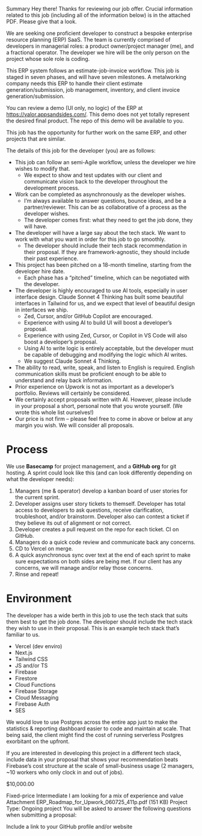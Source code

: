 Summary
Hey there! Thanks for reviewing our job offer. Crucial information related to this job (including all of the information below) is in the attached PDF. Please give that a look.

We are seeking one proficient developer to construct a bespoke enterprise resource planning (ERP) SaaS. The team is currently comprised of developers in managerial roles: a product owner/project manager (me), and a fractional operator. The developer we hire will be the only person on the project whose sole role is coding.

This ERP system follows an estimate-job-invoice workflow. This job is staged in seven phases, and will have seven milestones. A metalworking company needs this ERP to handle their client estimate generation/submission, job management, inventory, and client invoice generation/submission.

You can review a demo (UI only, no logic) of the ERP at https://valor.appsandsides.com/. This demo does not yet totally represent the desired final product. The repo of this demo will be available to you.

This job has the opportunity for further work on the same ERP, and other projects that are similar.

The details of this job for the developer (you) are as follows:

- This job can follow an semi-Agile workflow, unless the developer we hire wishes to modify that.
    - We expect to show and test updates with our client and communicate vision back to the developer throughout the development process.
- Work can be completed as asynchronously as the developer wishes.
    - I’m always available to answer questions, bounce ideas, and be a partner/reviewer. This can be as collaborative of a process as the developer wishes.
    - The developer comes first: what they need to get the job done, they will have.
- The developer will have a large say about the tech stack. We want to work with what you want in order for this job to go smoothly.
    - The developer should include their tech stack recommendation in their proposal. If they are framework-agnostic, they should include their past experience.
- This project has been pitched on a 18-month timeline, starting from the developer hire date.
    - Each phase has a “pitched” timeline, which can be negotiated with the developer.
- The developer is highly encouraged to use AI tools, especially in user interface design. Claude Sonnet 4 Thinking has built some beautiful interfaces in Tailwind for us, and we expect that level of beautiful design in interfaces we ship.
    - Zed, Cursor, and/or GitHub Copilot are encouraged.
    - Experience with using AI to build UI will boost a developer’s proposal.
    - Experience with using Zed, Cursor, or Copilot in VS Code will also boost a developer’s proposal.
    - Using AI to write logic is entirely acceptable, but the developer must be capable of debugging and modifying the logic which AI writes.
    - We suggest Claude Sonnet 4 Thinking.
- The ability to read, write, speak, and listen to English is required. English communication skills must be proficient enough to be able to understand and relay back information.
- Prior experience on Upwork is not as important as a developer’s portfolio. Reviews will certainly be considered.
- We certainly accept proposals written with AI. However, please include in your proposal a short, personal note that you wrote yourself. (We wrote this whole list ourselves!)
- Our price is not firm – please feel free to come in above or below at any margin you wish. We will consider all proposals.

# Process

We use **Basecamp** for project management, and a **GitHub org** for git hosting. A sprint could look like this (and can look differently depending on what the developer needs):

1. Managers (me & operator) develop a kanban board of user stories for the current sprint.
2. Developer assigns user story tickets to themself. Developer has total access to developers to ask questions, receive clarification, troubleshoot, and/or brainstorm. Developer also can contest a ticket if they believe its out of alignment or not correct.
3. Developer creates a pull request on the repo for each ticket. CI on GitHub.
4. Managers do a quick code review and communicate back any concerns.
5. CD to Vercel on merge.
6. A quick asynchronous sync over text at the end of each sprint to make sure expectations on both sides are being met. If our client has any concerns, we will manage and/or relay those concerns.
7. Rinse and repeat!

# Environment

The developer has a wide berth in this job to use the tech stack that suits them best to get the job done. The developer should include the tech stack they wish to use in their proposal. This is an example tech stack that’s familiar to us.

- Vercel (dev enviro)
- Next.js
- Tailwind CSS
- JS and/or TS
- Firebase
- Firestore
- Cloud Functions
- Firebase Storage
- Cloud Messaging
- Firebase Auth
- SES

We would love to use Postgres across the entire app just to make the statistics & reporting dashboard easier to code and maintain at scale. That being said, the client might find the cost of running serverless Postgres exorbitant on the upfront.

If you are interested in developing this project in a different tech stack, include data in your proposal that shows your recommendation beats Firebase’s cost structure at the scale of small-business usage (2 managers, ~10 workers who only clock in and out of jobs).

$10,000.00

Fixed-price
Intermediate
I am looking for a mix of experience and value
Attachment
 ERP_Roadmap_for_Upwork_060725_411p.pdf (151 KB)
Project Type: Ongoing project
You will be asked to answer the following questions when submitting a proposal:

Include a link to your GitHub profile and/or website